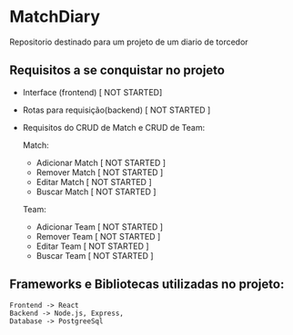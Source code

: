 # MatchDiary
Repositorio destinado para um projeto de um diario de torcedor

## Requisitos a se conquistar no projeto

- Interface (frontend) [ NOT STARTED]
- Rotas para requisição(backend) [ NOT STARTED ]
- Requisitos do CRUD de Match e CRUD de Team:

    Match:
    - Adicionar Match [ NOT STARTED ]
    - Remover Match [ NOT STARTED ]
    - Editar Match [ NOT STARTED ]
    - Buscar Match [ NOT STARTED ]

    Team:
    - Adicionar Team [ NOT STARTED ]
    - Remover Team [ NOT STARTED ]
    - Editar Team [ NOT STARTED ]
    - Buscar Team [ NOT STARTED ]

## Frameworks e Bibliotecas utilizadas no projeto:

    Frontend -> React
    Backend -> Node.js, Express, 
    Database -> PostgreeSql